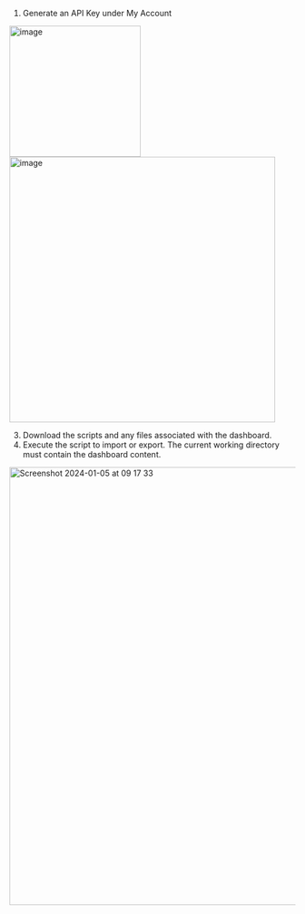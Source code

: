 1.	Generate an API Key under My Account
   <img width="231" alt="image" src="https://github.com/LR-Subscription-Services/Axon-Content/assets/84782309/c6ab23a2-b349-4752-9182-eceb8df0c2b8">
   
   <img width="468" alt="image" src="https://github.com/LR-Subscription-Services/Axon-Content/assets/84782309/049b678d-93c1-423d-973e-6c4fe02ad859">
 
3.	Download the scripts and any files associated with the dashboard.
4.	Execute the script to import or export.  The current working directory must contain the dashboard content.

<img width="772" alt="Screenshot 2024-01-05 at 09 17 33" src="https://github.com/LR-Subscription-Services/Axon-Content/assets/84782309/8113e01c-9d05-4e10-93bf-ee8fd944209e">



